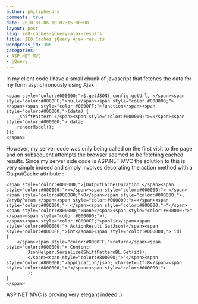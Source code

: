 ```yaml
---
author: philiphendry
comments: true
date: 2010-01-06 10:07:15+00:00
layout: post
slug: ie8-caches-jquery-ajax-results
title: IE8 Caches jQuery Ajax results
wordpress_id: 306
categories:
- ASP.NET MVC
- jQuery
---
```


In my client code I have a small chunk of javascript that fetches the data for my form asynchronously using Ajax :

 
    
    <span style="color:#000000;">$.getJSON(_config.getUrl, </span><span style="color:#0000FF;">null</span><span style="color:#000000;">, </span><span style="color:#0000FF;">function</span><span style="color:#000000;">(data) {
        _shiftPattern </span><span style="color:#000000;">=</span><span style="color:#000000;"> data;
        renderModel();
    });
    </span>





However, my server code was only being called on the first visit to the page and on subsequent attempts the browser seemed to be fetching cached results. Since my server side code is ASP.NET MVC the solution to this is very simple indeed and simply involves decorating the action method with a OutputCache attribute :




    
    <span style="color:#000000;">[OutputCache(Duration </span><span style="color:#000000;">=</span><span style="color:#000000;"> </span><span style="color:#800080;">0</span><span style="color:#000000;">, VaryByParam </span><span style="color:#000000;">=</span><span style="color:#000000;"> </span><span style="color:#800000;">"</span><span style="color:#800000;">None</span><span style="color:#800000;">"</span><span style="color:#000000;">)]
    </span><span style="color:#0000FF;">public</span><span style="color:#000000;"> ActionResult GetJson(</span><span style="color:#0000FF;">int</span><span style="color:#000000;"> id)
    {
        </span><span style="color:#0000FF;">return</span><span style="color:#000000;"> Content(
            JsonHelper.Serialize(ShiftPatternBL.Get(id)), 
            </span><span style="color:#800000;">"</span><span style="color:#800000;">application/json; charset=utf-8</span><span style="color:#800000;">"</span><span style="color:#000000;">
            );
    }
    </span>





ASP.NET MVC is proving very elegant indeed :)
